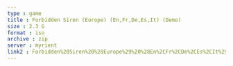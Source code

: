```yaml
---
type : game
title : Forbidden Siren (Europe) (En,Fr,De,Es,It) (Demo)
size : 2.3 G
format : iso
archive : zip
server : myrient
link2 : Forbidden%20Siren%20%28Europe%29%20%28En%2CFr%2CDe%2CEs%2CIt%29%20%28Demo%29
---
```

